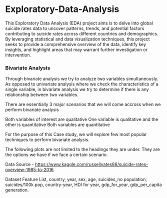 # Exploratory-Data-Analysis

This Exploratory Data Analysis (EDA) project aims is to delve into global suicide rates data to uncover patterns, trends, and potential factors contributing to suicide rates across different countries and demographics.
By leveraging statistical and data visualization techniques, this project seeks to provide a comprehensive overview of the data, identify key insights, and highlight areas that may warrant further investigation or intervention.


### Bivariate Analysis

Through bivariate analysis we try to analyze two variables simultaneously. As opposed to univariate analysis where we check the characteristics of a single variable, in bivariate analysis we try to determine if there is any relationship between two variables.

 

There are essentially 3 major scenarios that we will come accross when we perform bivariate analysis

Both variables of interest are qualitative
One variable is qualitative and the other is quantitative
Both variables are quantitative
 

For the purpose of this Case study, we will explore few most popular techniques to perform bivariate analysis.

The following plots are not limited to the headings they are under. They are the options we have if we face a certain scenario.


Data Source - https://www.kaggle.com/russellyates88/suicide-rates-overview-1985-to-2016 


Dataset Feature List, country, year, sex, age, suicides_no population, suicides/100k pop, country-year, HDI for year, gdp_for_year, gdp_per_capita generation.


